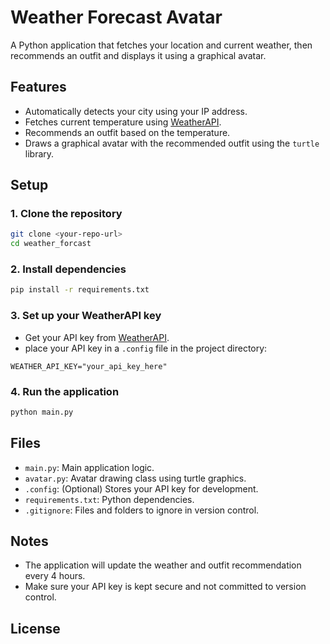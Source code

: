 # Weather Forecast Avatar

A Python application that fetches your location and current weather, then recommends an outfit and displays it using a graphical avatar.

## Features

- Automatically detects your city using your IP address.
- Fetches current temperature using [WeatherAPI](https://www.weatherapi.com/).
- Recommends an outfit based on the temperature.
- Draws a graphical avatar with the recommended outfit using the `turtle` library.

## Setup

### 1. Clone the repository

```sh
git clone <your-repo-url>
cd weather_forcast
```

### 2. Install dependencies

```sh
pip install -r requirements.txt
```

### 3. Set up your WeatherAPI key

- Get your API key from [WeatherAPI](https://www.weatherapi.com/).
- place your API key in a `.config` file in the project directory:

```
WEATHER_API_KEY="your_api_key_here"
```

### 4. Run the application

```sh
python main.py
```

## Files

- `main.py`: Main application logic.
- `avatar.py`: Avatar drawing class using turtle graphics.
- `.config`: (Optional) Stores your API key for development.
- `requirements.txt`: Python dependencies.
- `.gitignore`: Files and folders to ignore in version control.

## Notes

- The application will update the weather and outfit recommendation every 4 hours.
- Make sure your API key is kept secure and not committed to version control.

## License
